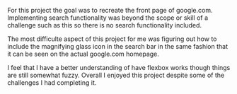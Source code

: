 For this project the goal was to recreate the front page of google.com.
Implementing search functionality was beyond the scope or skill of a
challenge such as this so there is no search functionality included.

The most difficulte aspect of this project for me was figuring out how to
include the magnifying glass icon in the search bar in the same fashion
that it can be seen on the actual google.com homepage. 

I feel that I have a better understanding of have flexbox works though things
are still somewhat fuzzy. Overall I enjoyed this project despite some of the
challenges I had completing it. 
